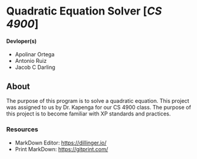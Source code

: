 # Quadratic Equation Solver [*CS 4900*]
#### Devloper(s)
- Apolinar Ortega
- Antonio Ruiz
- Jacob C Darling

## About
The purpose of this program is to solve a quadratic equation. This project was assigned to us by Dr. Kapenga for our CS 4900 class. The purpose of this project is to become familiar with XP standards and practices.

### Resources
 - MarkDown Editor: https://dillinger.io/
 - Print MarkDown: https://gitprint.com/
